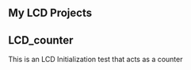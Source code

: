 My LCD Projects
--------------------


LCD_counter
-------


This is an LCD Initialization test that acts as a counter
